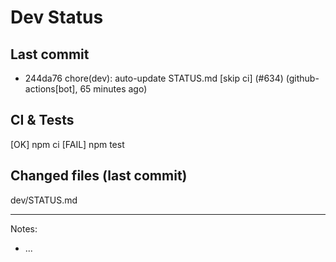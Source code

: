 # Dev Status

## Last commit
- 244da76 chore(dev): auto-update STATUS.md [skip ci] (#634) (github-actions[bot], 65 minutes ago)
## CI & Tests
[OK] npm ci
[FAIL] npm test

## Changed files (last commit)
dev/STATUS.md

---
Notes:
- ...
